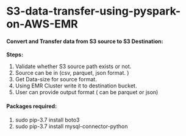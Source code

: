 # S3-data-transfer-using-pyspark-on-AWS-EMR
#### **Convert and Transfer data from S3 source to S3 Destination:**

**Steps:**
1. Validate whether S3 source path exists or not.
2. Source can be in (csv, parquet, json format. )
3. Get Data-size for source format.
4. Using EMR Cluster write it to destination bucket.
5. User can provide output format ( can be parquet or json)


#### **Packages required:**
1. sudo pip-3.7 install boto3
2. sudo pip-3.7 install mysql-connector-python